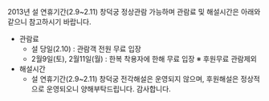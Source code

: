 2013년 설 연휴기간(2.9~2.11) 창덕궁 정상관람 가능하며 관람료 및 해설시간은 아래와 같으니 참고하시기 바랍니다.
- 관람료
  - 설 당일(2.10) : 관람객 전원 무료 입장
  - 2월9일(토), 2월11일(월) : 한복 착용자에 한해 무료 입장
  ※ 후원무료 관람제외
- 해설시간
  - 설 연휴기간(2.9~2.11) 창덕궁 전각해설은 운영되지 않으며, 후원해설은 정상적으로 운영되오니 양해부탁드립니다.
감사합니다.
